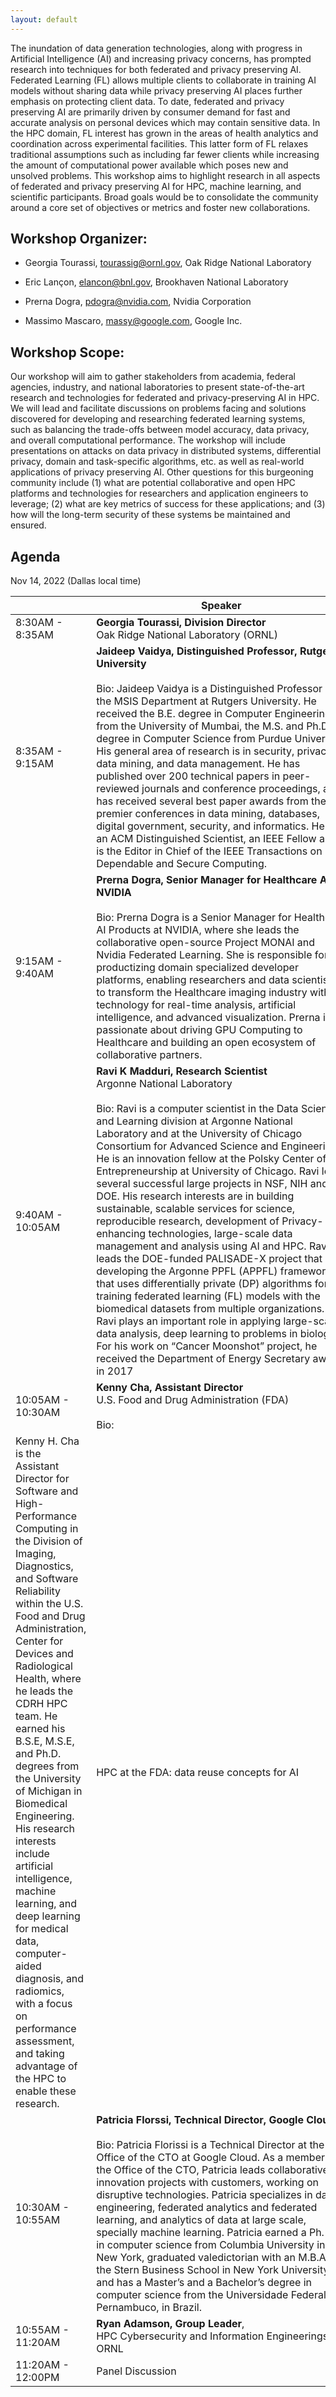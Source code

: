 ```yaml
---
layout: default
---
```



The inundation of data generation technologies, along with progress in Artificial Intelligence (AI) and increasing privacy concerns, has prompted research into techniques for both federated and privacy preserving AI. Federated Learning (FL) allows multiple clients to collaborate in training AI models without sharing data while privacy preserving AI places further emphasis on protecting client data. To date, federated and privacy preserving AI are primarily driven by consumer demand for fast and accurate analysis on personal devices which may contain sensitive data. In the HPC domain, FL interest has grown in the areas of health analytics and coordination across experimental facilities. This latter form of FL relaxes traditional assumptions such as including far fewer clients while increasing the amount of computational power available which poses new and unsolved problems. This workshop aims to highlight research in all aspects of federated and privacy preserving AI for HPC, machine learning, and scientific participants. Broad goals would be to consolidate the community around a core set of objectives or metrics and foster new collaborations.


## Workshop Organizer:

* Georgia Tourassi, tourassig@ornl.gov, Oak Ridge National Laboratory

* Eric Lançon,  elancon@bnl.gov, Brookhaven National Laboratory

* Prerna Dogra, pdogra@nvidia.com, Nvidia Corporation

* Massimo Mascaro, massy@google.com, Google Inc.

## Workshop Scope:

Our workshop will aim to gather stakeholders from academia, federal agencies, industry, and national laboratories to present state-of-the-art research and technologies for federated and privacy-preserving AI in HPC. We will lead and facilitate discussions on problems facing and solutions discovered for developing and researching federated learning systems, such as balancing the trade-offs between model accuracy, data privacy, and overall computational performance. The workshop will include presentations on attacks on data privacy in distributed systems, differential privacy, domain and task-specific algorithms, etc. as well as real-world applications of privacy preserving AI. Other questions for this burgeoning community include (1) what are potential collaborative and open HPC platforms and technologies for researchers and application engineers to leverage; (2) what are key metrics of success for these applications; and (3) how will the long-term security of these systems be maintained and ensured. 

## Agenda 

Nov 14, 2022 (Dallas local time)

<!-- <span style="display: inline-block; width:400px">Speaker</span> -->

<!-- <span style="display: inline-block; width:400px">Title</span> -->


|                   | <span style="display: inline-block; width:400px"> Speaker</span>                                                                                                                                                                                                                                                                                                                                                                                                                                                                                                                                                                                                                              | <span style="display: inline-block; width:200px">Title</span>                                                                                                                         |
|-------------------|--------------------------------------------------------------------------------------------------------------------------------------------------------------------------------------------------------------------------------------------------------------------------------------------------------------------------------------------------------------------------------------------------------------------------------------------------------------------------------------------------------------------------------------------------------------------------------------------------------------------------------------|-------------------------------------------------------------------------------------------------------------------------------|
| 8:30AM - 8:35AM   | <b>Georgia Tourassi, Division Director</b><br>Oak Ridge National Laboratory (ORNL)                                                                                                                                                                                                                                                                                                                                                                                                                                                                                                                                                          | Opening Remarks                                                                                                               |
| 8:35AM - 9:15AM   | <b>Jaideep Vaidya, Distinguished Professor, Rutgers University</b> <br><br>                                                                                                                 Bio: Jaideep Vaidya is a Distinguished Professor in the MSIS Department at Rutgers University. He received the B.E. degree in Computer Engineering from the University of Mumbai, the M.S. and Ph.D. degree in Computer Science from Purdue University. His general area of research is in security, privacy, data mining, and data management. He  has published over 200 technical papers in peer-reviewed journals and conference proceedings, and has received several best paper awards from the premier conferences in data mining, databases, digital government, security, and informatics. He is an ACM Distinguished Scientist, an IEEE Fellow and is the Editor in Chief of the IEEE Transactions on Dependable and Secure Computing.                                                                                                                                                                                                                                                                                                                                                                                                                                                | Privacy-preserving Data Sharing and Analytics: An HPC perspective                                                                                                                           |
| 9:15AM - 9:40AM   | <b>Prerna Dogra, Senior Manager for Healthcare AI, NVIDIA</b><br><br>Bio: Prerna Dogra is a Senior Manager for Healthcare AI Products at NVIDIA, where she leads the collaborative open-source Project MONAI and Nvidia Federated Learning. She is responsible for productizing domain specialized developer platforms, enabling researchers and data scientists to transform the Healthcare imaging industry with technology for real-time analysis, artificial intelligence, and advanced visualization. Prerna is passionate about driving GPU Computing to Healthcare and building an open ecosystem of collaborative partners. | TBD                                                                                                                           |
| 9:40AM - 10:05AM   | <b>Ravi K Madduri, Research Scientist</b><br>Argonne National Laboratory <br><br>Bio: Ravi is a computer scientist in the Data Science and Learning division at Argonne National Laboratory and at the University of Chicago Consortium for Advanced Science and Engineering. He is an innovation fellow at the Polsky Center of Entrepreneurship at University of Chicago. Ravi led several successful large projects in NSF, NIH and DOE. His research interests are in building sustainable, scalable services for science, reproducible research, development of Privacy-enhancing technologies, large-scale data management and analysis using AI and HPC. Ravi leads the DOE-funded PALISADE-X project that is developing the Argonne PPFL (APPFL) framework that uses differentially private (DP) algorithms for training federated learning (FL) models with the biomedical datasets from multiple organizations. Ravi plays an important role in applying large-scale data analysis, deep learning to problems in biology. For his work on “Cancer Moonshot” project, he received the Department of Energy Secretary award in 2017                                                                                                                                                                                                                                                                                                                                                                                                                                                                                                                                                           | Application of Privacy Preserving Federated Learning in Biomedical applications – Lessons learned from the PALISADE-X project |
| 10:05AM - 10:30AM  | <b>Kenny Cha, Assistant Director</b> <br>U.S. Food and Drug Administration (FDA) <br><br>Bio:
Kenny H. Cha is the Assistant Director for Software and High-Performance Computing in the Division of Imaging, Diagnostics, and Software Reliability within the U.S. Food and Drug Administration, Center for Devices and Radiological Health, where he leads the CDRH HPC team. He earned his B.S.E, M.S.E, and Ph.D. degrees from the University of Michigan in Biomedical Engineering. His research interests include artificial intelligence, machine learning, and deep learning for medical data, computer-aided diagnosis, and radiomics, with a focus on performance assessment, and taking advantage of the HPC to enable these research.                                                                                                                                                                                                                                                                                                                                                                                                                                                                                                                                                           | HPC at the FDA: data reuse concepts for AI                                                                                    |
| 10:30AM - 10:55AM | <b>Patricia Florssi, Technical Director, Google Cloud</b> <br><br> Bio: Patricia Florissi is a Technical Director at the Office of the CTO at Google Cloud. As a member of the Office of the CTO, Patricia leads collaborative innovation projects with customers, working on disruptive technologies. Patricia specializes in data engineering, federated analytics and federated learning, and analytics of data at large scale, specially machine learning. Patricia earned a Ph. D. in computer science from Columbia University in New York, graduated valedictorian with an M.B.A. at the Stern Business School in New York University, and has a Master’s and a Bachelor’s degree in computer science from the Universidade Federal de Pernambuco, in Brazil. | Federated Computations and the Digital Rights Movement                                                                        |
| 10:55AM - 11:20AM | <b>Ryan Adamson, Group Leader</b>, <br>HPC Cybersecurity and Information Engineerings, ORNL                                                                                                                                                                                                                                                                                                                                                                                                                                                                                                                                                 | TBD                                                                                                                           |
| 11:20AM - 12:00PM | Panel Discussion                                                                                                                                                                                                                                                                                                                                                                                                                                                                                                                                                                                                                     |                                                                                                                               |

